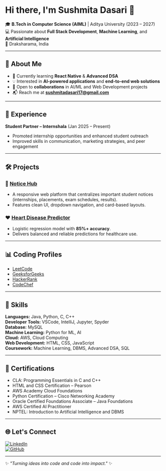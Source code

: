 # Hi there, I'm Sushmita Dasari 👋

🎓 **B.Tech in Computer Science (AIML)** | Aditya University (2023 – 2027)  
💻 Passionate about **Full Stack Development**, **Machine Learning**, and **Artificial Intelligence**  
📍 Draksharama, India

---

## 🚀 About Me
- 🌱 Currently learning **React Native** & **Advanced DSA**
- 💡 Interested in **AI-powered applications** and **end-to-end web solutions**
- 🤝 Open to **collaborations** in AI/ML and Web Development projects
- 📬 Reach me at **[sushmitadasari17@gmail.com](mailto:sushmitadasari17@gmail.com)**

---

## 💼 Experience
**Student Partner – Internshala** (Jan 2025 – Present)  
- Promoted internship opportunities and enhanced student outreach  
- Improved skills in communication, marketing strategies, and peer engagement  

---

## 🛠 Projects
### 📌 [Notice Hub](#)
- A responsive web platform that centralizes important student notices (internships, placements, exam schedules, results).
- Features clean UI, dropdown navigation, and card-based layouts.

### ❤️ [Heart Disease Predictor](#)
- Logistic regression model with **85%+ accuracy**.
- Delivers balanced and reliable predictions for healthcare use.

---

## 📊 Coding Profiles
- [LeetCode](https://leetcode.com/u/sushmita_dasari/)  
- [GeeksforGeeks](https://geeksforgeeks.org/user/sushmitadasari333/)  
- [HackerRank](https://hackerrank.com/profile/sushmitadasari17)  
- [CodeChef](https://codechef.com/users/sushmita173)  

---

## 🧩 Skills
**Languages:** Java, Python, C, C++  
**Developer Tools:** VSCode, IntelliJ, Jupyter, Spyder  
**Database:** MySQL  
**Machine Learning:** Python for ML, AI  
**Cloud:** AWS, Cloud Computing  
**Web Development:** HTML, CSS, JavaScript  
**Coursework:** Machine Learning, DBMS, Advanced DSA, SQL  

---

## 📜 Certifications
- CLA: Programming Essentials in C and C++  
- HTML and CSS Certification – Pearson  
- AWS Academy Cloud Foundations  
- Python Certification – Cisco Networking Academy  
- Oracle Certified Foundations Associate – Java Foundations  
- AWS Certified AI Practitioner  
- NPTEL: Introduction to Artificial Intelligence and DBMS  

---

## 🌐 Let's Connect
[![LinkedIn](https://img.shields.io/badge/LinkedIn-0077B5?style=for-the-badge&logo=linkedin&logoColor=white)](https://www.linkedin.com/in/sushmita-dasari-227a40284/)  
[![GitHub](https://img.shields.io/badge/GitHub-181717?style=for-the-badge&logo=github&logoColor=white)](https://github.com/Sushmitadasari)  

---
✨ _"Turning ideas into code and code into impact."_ ✨
